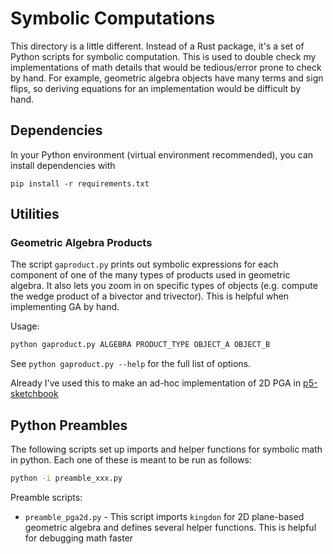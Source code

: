 # Symbolic Computations

This directory is a little different. Instead of a Rust package, it's a set
of Python scripts for symbolic computation. This is used to double check
my implementations of math details that would be tedious/error prone to check
by hand. For example, geometric algebra objects have many terms and sign flips, so deriving equations for an implementation would be difficult by hand.

## Dependencies

In your Python environment (virtual environment recommended), you can install
dependencies with

```
pip install -r requirements.txt
```

## Utilities

### Geometric Algebra Products

The script `gaproduct.py` prints out symbolic expressions for each component of
one of the many types of products used in geometric algebra. It also lets you
zoom in on specific types of objects (e.g. compute the wedge product of a bivector and trivector). This is helpful when implementing GA by hand.

Usage:

```sh
python gaproduct.py ALGEBRA PRODUCT_TYPE OBJECT_A OBJECT_B
```

See `python gaproduct.py --help` for the full list of options.

Already I've used this to make an ad-hoc implementation of 2D PGA in [p5-sketchbook](https://github.com/ptrgags/p5-sketchbook)

## Python Preambles

The following scripts set up imports and helper functions for symbolic math
in python. Each one of these is meant to be run as follows:

```sh
python -i preamble_xxx.py
```

Preamble scripts:

- `preamble_pga2d.py` - This script imports `kingdon` for 2D plane-based geometric algebra and defines several helper functions. This is helpful for
debugging math faster